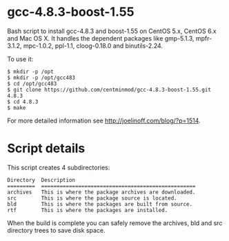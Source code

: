 gcc-4.8.3-boost-1.55
====================

Bash script to install gcc-4.8.3 and boost-1.55 on CentOS 5.x, CentOS 6.x and Mac OS X. It handles the dependent packages like gmp-5.1.3, mpfr-3.1.2, mpc-1.0.2, ppl-1.1, cloog-0.18.0 and binutils-2.24.

To use it:

    $ mkdir -p /opt
    $ mkdir -p /opt/gcc483
    $ cd /opt/gcc483
    $ git clone https://github.com/centminmod/gcc-4.8.3-boost-1.55.git 4.8.3
    $ cd 4.8.3
    $ make

For more detailed information see http://joelinoff.com/blog/?p=1514.

Script details
====================

This script creates 4 subdirectories:

    Directory  Description
    =========  ==================================================
    archives   This is where the package archives are downloaded.
    src        This is where the package source is located.
    bld        This is where the packages are built from source.
    rtf        This is where the packages are installed.

When the build is complete you can safely remove the archives, bld and src directory trees to save disk space.

